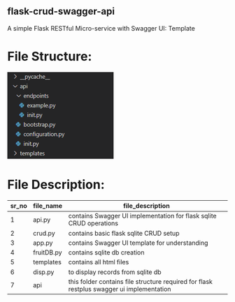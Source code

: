 ## flask-crud-swagger-api
A simple Flask RESTful Micro-service with Swagger UI: Template

# File Structure:
![File Structure](https://github.com/ashishsalunkhe/flask-crud-swagger-api/blob/master/structure.PNG)

# File Description:

| sr_no | file_name  | file_description                                                                          |
|-------|------------|-------------------------------------------------------------------------------------------|
| 1     | api.py     | contains Swagger UI implementation for flask sqlite CRUD operations                       |
| 2     | crud.py    | contains basic flask sqlite CRUD setup                                                    |
| 3     | app.py     | contains Swagger UI template for understanding                                            |
| 4     | fruitDB.py | contains sqlite db creation                                                               |
| 5     | templates  | contains all html files                                                                   |
| 6     | disp.py    | to display records from sqlite db                                                         |
| 7     | api        | this folder contains file structure required for flask restplus swagger ui implementation |
